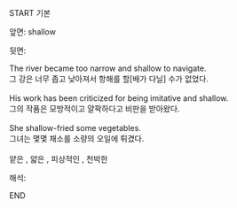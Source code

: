 START
기본

앞면:
shallow


뒷면:
<div>The river became too narrow and shallow to navigate. </div><div><div>그 강은 너무 좁고 낮아져서 항해를 할[배가 다닐] 수가 없었다.</div></div><div><br></div><div><div>His work has been criticized for being imitative and shallow. </div><div><div>그의 작품은 모방적이고 얄팍하다고 비판을 받아왔다.</div></div></div><div><br></div><div><div>She shallow-fried some vegetables. </div><div><div>그녀는 몇몇 채소를 소량의 오일에 튀겼다.</div></div></div><div><br></div><div>얕은 , 얇은 , 피상적인 , 천박한</div>


해석:

END
